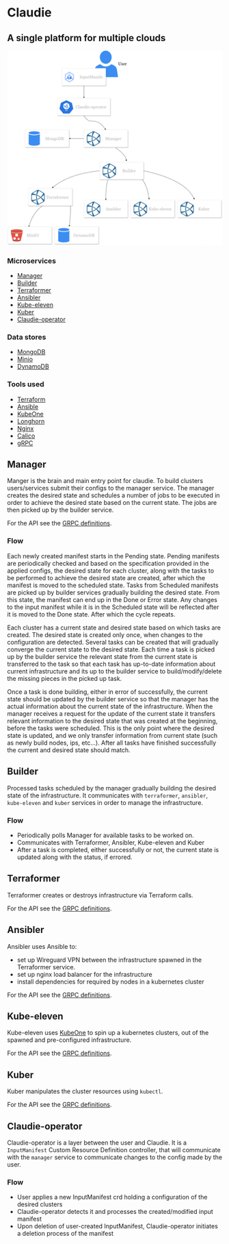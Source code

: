 # Claudie

## A single platform for multiple clouds

![claudie schema](claudie-diagram.png)

### Microservices

- [Manager](https://github.com/berops/claudie/tree/master/services/manager)
- [Builder](https://github.com/berops/claudie/tree/master/services/builder)
- [Terraformer](https://github.com/berops/claudie/tree/master/services/terraformer)
- [Ansibler](https://github.com/berops/claudie/tree/master/services/ansibler)
- [Kube-eleven](https://github.com/berops/claudie/tree/master/services/kube-eleven)
- [Kuber](https://github.com/berops/claudie/tree/master/services/kuber)
- [Claudie-operator](https://github.com/berops/claudie/tree/master/services/claudie-operator)

### Data stores

- [MongoDB](https://github.com/berops/claudie/tree/master/manifests/claudie/mongo)
- [Minio](https://github.com/berops/claudie/tree/master/manifests/claudie/minio)
- [DynamoDB](https://github.com/berops/claudie/tree/master/manifests/claudie/dynamo)

### Tools used

- [Terraform](https://github.com/hashicorp/terraform)
- [Ansible](https://github.com/ansible/ansible)
- [KubeOne](https://github.com/kubermatic/kubeone)
- [Longhorn](https://github.com/longhorn/longhorn)
- [Nginx](https://www.nginx.com/)
- [Calico](https://github.com/projectcalico/calico)
- [gRPC](https://grpc.io/)

## Manager

Manger is the brain and main entry point for claudie.
To build clusters users/services submit their configs to the manager service. The manager creates the desired state and schedules a number of jobs to be executed in order to achieve the desired state based on the current state. The jobs are then picked up by the builder service.

For the API see the [GRPC definitions](../../proto/manager.proto).

### Flow

Each newly created manifest starts in the Pending state. Pending manifests
are periodically checked and based on the specification provided in the applied configs, the desired
state for each cluster, along with the tasks to be performed to achieve the desired state are created,
after which the manifest is moved to the  scheduled state. Tasks from Scheduled manifests are picked up
by builder services gradually building the desired state. From this state, the manifest can end up in the 
Done or Error state. Any changes to the input manifest while it is in the Scheduled state will be reflected after 
it is moved to the Done state. After which the cycle repeats.

Each cluster has a current state and desired state based on which tasks are created. The desired state is created only
once, when changes to the configuration are detected. Several tasks can be created that will gradually converge the current
state to the desired state. Each time a task is picked up by the builder service the relevant state from the current state
is transferred to the task so that each task has up-to-date information about current infrastructure and its up to the
builder service to build/modify/delete the missing pieces in the picked up task.

Once a task is done building, either in error of successfully, the current state should be updated by the builder
service so that the manager has the actual information about the current state of the infrastructure. When the
manager receives a request for the update of the current state it transfers relevant information to the desired state
that was created at the beginning, before the tasks were scheduled. This is the only point where the desired state is
updated, and we only transfer information from current state (such as newly build nodes, ips, etc...). After all tasks
have finished successfully the current and desired state should match.

## Builder

Processed tasks scheduled by the manager gradually building the desired state of the infrastructure. It communicates with `terraformer`, `ansibler`, `kube-eleven` and `kuber` services in order to manage the infrastructure. 

### Flow

- Periodically polls Manager for available tasks to be worked on.
- Communicates with Terraformer, Ansibler, Kube-eleven and Kuber
- After a task is completed, either successfully or not, the current state is updated along with the status, if errored.

## Terraformer

Terraformer creates or destroys infrastructure via Terraform calls.

For the API see the [GRPC definitions](../../proto/terraformer.proto).

## Ansibler

Ansibler uses Ansible to:

- set up Wireguard VPN between the infrastructure spawned in the Terraformer service. 
- set up nginx load balancer for the infrastructure
- install dependencies for required by nodes in a kubernetes cluster

For the API see the [GRPC definitions](../../proto/ansibler.proto).

## Kube-eleven

Kube-eleven uses [KubeOne](https://github.com/kubermatic/kubeone) to spin up a kubernetes clusters,
out of the spawned and pre-configured infrastructure.

For the API see the [GRPC definitions](../../proto/kubeEleven.proto).

## Kuber

Kuber manipulates the cluster resources using `kubectl`.

For the API see the [GRPC definitions](../../proto/kuber.proto).

## Claudie-operator

Claudie-operator is a layer between the user and Claudie. It is a `InputManifest` Custom Resource Definition controller, 
that will communicate with the `manager` service to communicate changes to the config made by the user.

### Flow

- User applies a new InputManifest crd holding a configuration of the desired clusters
- Claudie-operator detects it and processes the created/modified input manifest
- Upon deletion of user-created InputManifest, Claudie-operator initiates a deletion process of the manifest
